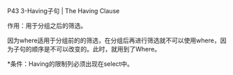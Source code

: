 P43 3-Having子句 | The Having Clause



作用：用于分组之后的筛选。

因为where适用于分组前的的筛选，在分组后再进行筛选就不可以使用where，因为子句的顺序是不可以改变的。此时，就用到了Where。

*条件：Having的限制列必须出现在select中。





